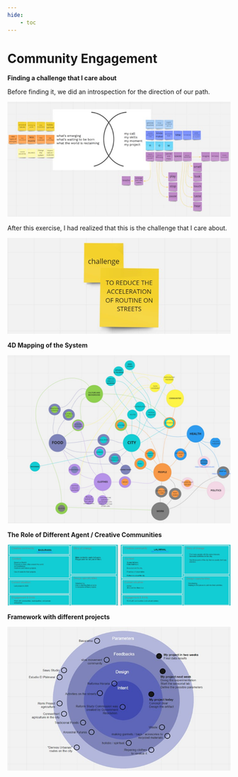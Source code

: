```yaml
---
hide:
    - toc
---
```


# Community Engagement

**Finding a challenge that I care about**

Before finding it, we did an introspection for the direction of our path.

![](../images/co/b.jpg)

After this exercise, I had realized that this is the challenge that I care about.

![](../images/co/a.jpg)

**4D Mapping of the System**

![](../images/co/c.jpg)

**The Role of Different Agent / Creative Communities**

![](../images/co/d.jpg)

**Framework with different projects**

![](../images/co/e.jpg)